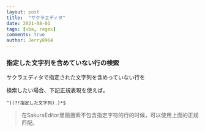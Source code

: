 ```yaml
---
layout: post
title:  "サクラエディタ"
date: 2021-08-01
tags: [vba, regex]
comments: true
author: Jerry8964
---
```






### 指定した文字列を含めていない行の検索



サクラエディタで指定された文字列を含めっていない行を

検索したい場合、下記正規表現を使えば。

```
^((?!指定した文字列).)*$
```

> 在SakuraEditor里面搜索不包含指定字符的行的时候，可以使用上面的正规匹配。